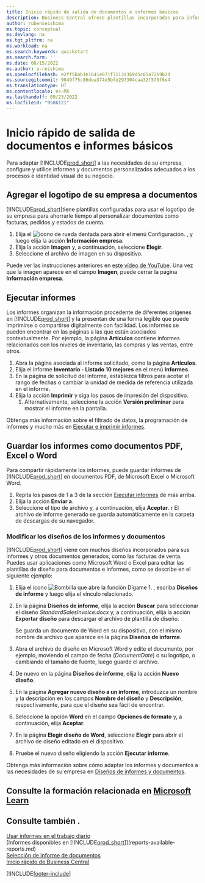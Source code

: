 ```yaml
---
title: Inicio rápido de salida de documentos e informes básicos
description: Business Central ofrece plantillas incorporadas para informes y documentos, con muchas opciones de personalización para adaptarlas a las necesidades de su empresa.
author: rubenseishima
ms.topic: conceptual
ms.devlang: na
ms.tgt_pltfrm: na
ms.workload: na
ms.search.keywords: quickstart
ms.search.form: ''
ms.date: 08/15/2022
ms.author: a-reishima
ms.openlocfilehash: e2ff5bab1e1641e071f7113d369d5c05a7269b2d
ms.sourcegitcommit: 9049f75c86dea374e5bfe297304caa32f579f6e4
ms.translationtype: HT
ms.contentlocale: es-MX
ms.lasthandoff: 09/23/2022
ms.locfileid: "9586121"
---
```

# <a name="basic-reports-and-documents-output-quick-start"></a>Inicio rápido de salida de documentos e informes básicos

Para adaptar [!INCLUDE[prod_short](includes/prod_short.md)] a las necesidades de su empresa, configure y utilice informes y documentos personalizados adecuados a los procesos e identidad visual de su negocio.

## <a name="add-your-company-logo-to-documents"></a>Agregar el logotipo de su empresa a documentos

[!INCLUDE[prod_short](includes/prod_short.md)]tiene plantillas configuradas para usar el logotipo de su empresa para ahorrarle tiempo al personalizar documentos como facturas, pedidos y estados de cuenta.

1. Elija el ![icono de rueda dentada para abrir el menú Configuración.](media/ui-experience/settings_icon_small.png) , y luego elija la acción **Información empresa**.
2. Elija la acción **Imagen** y, a continuación, seleccione **Elegir**.
3. Seleccione el archivo de imagen en su dispositivo.

Puede ver las instrucciones anteriores en [este vídeo de YouTube](https://www.youtube.com/watch?v=AatXbKF1NGg). Una vez que la imagen aparece en el campo **Imagen**, puede cerrar la página **Información empresa**.

## <a name="run-reports"></a>Ejecutar informes

Los informes organizan la información procedente de diferentes orígenes en [!INCLUDE[prod_short](includes/prod_short.md)] y la presentan de una forma legible que puede imprimirse o compartirse digitalmente con facilidad. Los informes se pueden encontrar en las páginas a las que están asociados contextualmente. Por ejemplo, la página **Artículos** contiene informes relacionados con los niveles de inventario, las compras y las ventas, entre otros.

1. Abra la página asociada al informe solicitado, como la página **Artículos**.
2. Elija el informe **Inventario - Listado 10 mejores** en el menú **Informes**.
3. En la página de solicitud del informe, establezca filtros para acotar el rango de fechas o cambiar la unidad de medida de referencia utilizada en el informe.
4. Elija la acción **Imprimir** y siga los pasos de impresión del dispositivo.
    1. Alternativamente, seleccione la acción **Versión preliminar** para mostrar el informe en la pantalla.

Obtenga más información sobre el filtrado de datos, la programación de informes y mucho más en [Ejecutar e imprimir informes](ui-work-report.md).

## <a name="save-reports-as-pdf-excel-or-word-documents"></a>Guardar los informes como documentos PDF, Excel o Word

Para compartir rápidamente los informes, puede guardar informes de [!INCLUDE[prod_short](includes/prod_short.md)] en documentos PDF, de Microsoft Excel o Microsoft Word.

1. Repita los pasos de 1 a 3 de la sección [Ejecutar informes](#run-reports) de más arriba.
2. Elija la acción **Enviar a**.
3. Seleccione el tipo de archivo y, a continuación, elija **Aceptar**.
r El archivo de informe generado se guarda automáticamente en la carpeta de descargas de su navegador.

### <a name="change-report-and-document-layouts"></a>Modificar los diseños de los informes y documentos

[!INCLUDE[prod_short](includes/prod_short.md)] viene con muchos diseños incorporados para sus informes y otros documentos generados, como las facturas de venta. Puedes usar aplicaciones como Microsoft Word o Excel para editar las plantillas de diseño para documentos e informes, como se describe en el siguiente ejemplo:

1. Elija el icono ![Bombilla que abre la función Dígame 1.](media/ui-search/search_small.png "Dígame qué desea hacer") , escriba **Diseños de informe** y luego elija el vínculo relacionado.
2. En la página **Diseños de informe**, elija la acción **Buscar** para seleccionar el diseño *StandardSalesInvoice.docx* y, a continuación, elija la acción **Exportar diseño** para descargar el archivo de plantilla de diseño.

    Se guarda un documento de Word en su dispositivo, con el mismo nombre de archivo que aparece en la página **Diseños de informe**.
3. Abra el archivo de diseño en Microsoft Word y edite el documento, por ejemplo, moviendo el campo de fecha (*DocumentDate*) o su logotipo, o cambiando el tamaño de fuente, luego guarde el archivo.
4. De nuevo en la página **Diseños de informe**, elija la acción **Nuevo diseño**.
5. En la página **Agregar nuevo diseño a un informe**, introduzca un nombre y la descripción en los campos **Nombre del diseño** y **Descripción**, respectivamente, para que el diseño sea fácil de encontrar.
6. Seleccione la opción **Word** en el campo **Opciones de formato** y, a continuación, elija **Aceptar**.
7. En la página **Elegir diseño de Word**, seleccione **Elegir** para abrir el archivo de diseño editado en el dispositivo.
8. Pruebe el nuevo diseño eligiendo la acción **Ejecutar informe**.

Obtenga más información sobre cómo adaptar los informes y documentos a las necesidades de su empresa en [Diseños de informes y documentos](ui-manage-report-layouts.md).

## <a name="see-related-training-at-microsoft-learn"></a>Consulte la formación relacionada en [Microsoft Learn](/learn/modules/work-with-reports/)

## <a name="see-also"></a>Consulte también .

[Usar informes en el trabajo diario](reports-use-reports.md)  
[Informes disponibles en [!INCLUDE[prod_short](includes/prod_short.md)]](reports-available-reports.md)  
[Selección de informe de documentos](across-report-selections.md)  
[Inicio rápido de Business Central](quick-start-business-central.md)  

[!INCLUDE[footer-include](includes/footer-banner.md)]
